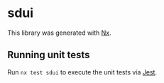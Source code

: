 # sdui

This library was generated with [Nx](https://nx.dev).

## Running unit tests

Run `nx test sdui` to execute the unit tests via [Jest](https://jestjs.io).
